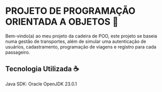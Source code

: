 # PROJETO DE PROGRAMAÇÃO ORIENTADA A OBJETOS 📜

Bem-vindo(a) ao meu projeto da cadeira de POO, este projeto se baseia numa gestão de transportes, além de simular uma autenticação de usuários, cadastramento, programação de viagens e registro para cada passageiro.

## Tecnologia Utilizada ☕️
Java 
SDK: Oracle OpenJDK 23.0.1
